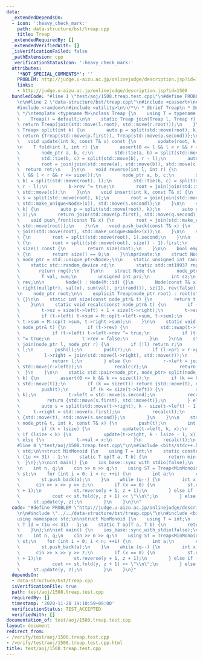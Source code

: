```yaml
---
data:
  _extendedDependsOn:
  - icon: ':heavy_check_mark:'
    path: data-structure/bst/treap.cpp
    title: Treap
  _extendedRequiredBy: []
  _extendedVerifiedWith: []
  _isVerificationFailed: false
  _pathExtension: cpp
  _verificationStatusIcon: ':heavy_check_mark:'
  attributes:
    '*NOT_SPECIAL_COMMENTS*': ''
    PROBLEM: http://judge.u-aizu.ac.jp/onlinejudge/description.jsp?id=1508
    links:
    - http://judge.u-aizu.ac.jp/onlinejudge/description.jsp?id=1508
  bundledCode: "#line 1 \"test/aoj/1508.treap.test.cpp\"\n#define PROBLEM \"http://judge.u-aizu.ac.jp/onlinejudge/description.jsp?id=1508\"\
    \n\n#line 2 \"data-structure/bst/treap.cpp\"\n#include <cassert>\n#include <memory>\n\
    #include <random>\n#include <utility>\n\n/*\n * @brief Treap\n * @docs docs/data-structure/bst/treap.md\n\
    \ */\ntemplate <typename M>\nclass Treap {\n    using T = typename M::T;\n\npublic:\n\
    \    Treap() = default;\n\n    static Treap join(Treap l, Treap r) {\n       \
    \ return Treap(join(std::move(l.root), std::move(r.root)));\n    }\n\n    std::pair<Treap,\
    \ Treap> split(int k) {\n        auto p = split(std::move(root), k);\n       \
    \ return {Treap(std::move(p.first)), Treap(std::move(p.second))};\n    }\n\n \
    \   void update(int k, const T& x) const {\n        update(root, k, x);\n    }\n\
    \n    T fold(int l, int r) {\n        assert(0 <= l && l < r && r <= size());\n\
    \        node_ptr a, b, c;\n        std::tie(a, b) = split(std::move(root), l);\n\
    \        std::tie(b, c) = split(std::move(b), r - l);\n        auto ret = b->sum;\n\
    \        root = join(join(std::move(a), std::move(b)), std::move(c));\n      \
    \  return ret;\n    }\n\n    void reverse(int l, int r) {\n        assert(0 <=\
    \ l && l < r && r <= size());\n        node_ptr a, b, c;\n        std::tie(a,\
    \ b) = split(std::move(root), l);\n        std::tie(b, c) = split(std::move(b),\
    \ r - l);\n        b->rev ^= true;\n        root = join(join(std::move(a), std::move(b)),\
    \ std::move(c));\n    }\n\n    void insert(int k, const T& x) {\n        auto\
    \ s = split(std::move(root), k);\n        root = join(join(std::move(s.first),\
    \ std::make_unique<Node>(x)), std::move(s.second));\n    }\n\n    void erase(int\
    \ k) {\n        auto p = split(std::move(root), k);\n        auto q = split(std::move(p.second),\
    \ 1);\n        return join(std::move(p.first), std::move(q.second));\n    }\n\n\
    \    void push_front(const T& x) {\n        root = join(std::make_unique<Node>(x),\
    \ std::move(root));\n    }\n\n    void push_back(const T& x) {\n        root =\
    \ join(std::move(root), std::make_unique<Node>(x));\n    }\n\n    void pop_front()\
    \ {\n        root = split(std::move(root), 1).second;\n    }\n\n    void pop_back()\
    \ {\n        root = split(std::move(root), size() - 1).first;\n    }\n\n    int\
    \ size() const {\n        return size(root);\n    }\n\n    bool empty() const\
    \ {\n        return size() == 0;\n    }\n\nprivate:\n    struct Node;\n    using\
    \ node_ptr = std::unique_ptr<Node>;\n\n    static unsigned int rand() {\n    \
    \    static std::random_device rd;\n        static std::mt19937 rng(rd());\n \
    \       return rng();\n    }\n\n    struct Node {\n        node_ptr left, right;\n\
    \        T val, sum;\n        unsigned int pri;\n        int sz;\n        bool\
    \ rev;\n\n        Node() : Node(M::id) {}\n        Node(const T& x) : left(nullptr),\
    \ right(nullptr), val(x), sum(val), pri(rand()), sz(1), rev(false) {}\n    };\n\
    \n    node_ptr root;\n\n    explicit Treap(node_ptr root) : root(std::move(root))\
    \ {}\n\n    static int size(const node_ptr& t) {\n        return t ? t->sz : 0;\n\
    \    }\n\n    static void recalc(const node_ptr& t) {\n        if (!t) return;\n\
    \        t->sz = size(t->left) + 1 + size(t->right);\n        t->sum = t->val;\n\
    \        if (t->left) t->sum = M::op(t->left->sum, t->sum);\n        if (t->right)\
    \ t->sum = M::op(t->sum, t->right->sum);\n    }\n\n    static void push(const\
    \ node_ptr& t) {\n        if (t->rev) {\n            std::swap(t->left, t->right);\n\
    \            if (t->left) t->left->rev ^= true;\n            if (t->right) t->right->rev\
    \ ^= true;\n            t->rev = false;\n        }\n    }\n\n    static node_ptr\
    \ join(node_ptr l, node_ptr r) {\n        if (!l) return r;\n        if (!r) return\
    \ l;\n        push(l);\n        push(r);\n        if (l->pri > r->pri) {\n   \
    \         l->right = join(std::move(l->right), std::move(r));\n            recalc(l);\n\
    \            return l;\n        } else {\n            r->left = join(std::move(l),\
    \ std::move(r->left));\n            recalc(r);\n            return r;\n      \
    \  }\n    }\n\n    static std::pair<node_ptr, node_ptr> split(node_ptr t, int\
    \ k) {\n        assert(0 <= k && k <= size(t));\n        if (k == 0) return {nullptr,\
    \ std::move(t)};\n        if (k == size(t)) return {std::move(t), nullptr};\n\
    \        push(t);\n        if (k <= size(t->left)) {\n            auto s = split(std::move(t->left),\
    \ k);\n            t->left = std::move(s.second);\n            recalc(t);\n  \
    \          return {std::move(s.first), std::move(t)};\n        } else {\n    \
    \        auto s = split(std::move(t->right), k - size(t->left) - 1);\n       \
    \     t->right = std::move(s.first);\n            recalc(t);\n            return\
    \ {std::move(t), std::move(s.second)};\n        }\n    }\n\n    static void update(const\
    \ node_ptr& t, int k, const T& x) {\n        push(t);\n        int lsize = size(t->left);\n\
    \        if (k < lsize) {\n            update(t->left, k, x);\n        } else\
    \ if (lsize < k) {\n            update(t->right, k - lsize - 1, x);\n        }\
    \ else {\n            t->val = x;\n        }\n        recalc(t);\n    }\n};\n\
    #line 4 \"test/aoj/1508.treap.test.cpp\"\n\n#include <bits/stdc++.h>\nusing namespace\
    \ std;\n\nstruct MinMonoid {\n    using T = int;\n    static constexpr T id =\
    \ (1u << 31) - 1;\n    static T op(T a, T b) {\n        return min(a, b);\n  \
    \  }\n};\n\nint main() {\n    ios_base::sync_with_stdio(false);\n    cin.tie(0);\n\
    \n    int n, q;\n    cin >> n >> q;\n    using ST = Treap<MinMonoid>;\n    ST\
    \ st;\n    for (int i = 0; i < n; ++i) {\n        int a;\n        cin >> a;\n\
    \        st.push_back(a);\n    }\n    while (q--) {\n        int x, y, z;\n  \
    \      cin >> x >> y >> z;\n        if (x == 0) {\n            st.reverse(y, z\
    \ + 1);\n            st.reverse(y + 1, z + 1);\n        } else if (x == 1) {\n\
    \            cout << st.fold(y, z + 1) << \"\\n\";\n        } else {\n       \
    \     st.update(y, z);\n        }\n    }\n}\n"
  code: "#define PROBLEM \"http://judge.u-aizu.ac.jp/onlinejudge/description.jsp?id=1508\"\
    \n\n#include \"../../data-structure/bst/treap.cpp\"\n\n#include <bits/stdc++.h>\n\
    using namespace std;\n\nstruct MinMonoid {\n    using T = int;\n    static constexpr\
    \ T id = (1u << 31) - 1;\n    static T op(T a, T b) {\n        return min(a, b);\n\
    \    }\n};\n\nint main() {\n    ios_base::sync_with_stdio(false);\n    cin.tie(0);\n\
    \n    int n, q;\n    cin >> n >> q;\n    using ST = Treap<MinMonoid>;\n    ST\
    \ st;\n    for (int i = 0; i < n; ++i) {\n        int a;\n        cin >> a;\n\
    \        st.push_back(a);\n    }\n    while (q--) {\n        int x, y, z;\n  \
    \      cin >> x >> y >> z;\n        if (x == 0) {\n            st.reverse(y, z\
    \ + 1);\n            st.reverse(y + 1, z + 1);\n        } else if (x == 1) {\n\
    \            cout << st.fold(y, z + 1) << \"\\n\";\n        } else {\n       \
    \     st.update(y, z);\n        }\n    }\n}"
  dependsOn:
  - data-structure/bst/treap.cpp
  isVerificationFile: true
  path: test/aoj/1508.treap.test.cpp
  requiredBy: []
  timestamp: '2020-11-28 19:10:59+09:00'
  verificationStatus: TEST_ACCEPTED
  verifiedWith: []
documentation_of: test/aoj/1508.treap.test.cpp
layout: document
redirect_from:
- /verify/test/aoj/1508.treap.test.cpp
- /verify/test/aoj/1508.treap.test.cpp.html
title: test/aoj/1508.treap.test.cpp
---
```

